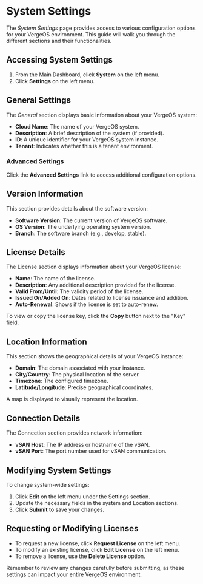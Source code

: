 # System Settings

The *System Settings* page provides access to various configuration options for your VergeOS environment. This guide will walk you through the different sections and their functionalities.

## Accessing System Settings

1. From the Main Dashboard, click **System** on the left menu.
2. Click **Settings** on the left menu.

## General Settings

The *General* section displays basic information about your VergeOS system:

- **Cloud Name**: The name of your VergeOS system.
- **Description**: A brief description of the system (if provided).
- **ID**: A unique identifier for your VergeOS system instance.
- **Tenant**: Indicates whether this is a tenant environment.

### Advanced Settings

Click the **Advanced Settings** link to access additional configuration options.

## Version Information

This section provides details about the software version:

- **Software Version**: The current version of VergeOS software.
- **OS Version**: The underlying operating system version.
- **Branch**: The software branch (e.g., develop, stable).

## License Details

The License section displays information about your VergeOS license:

- **Name**: The name of the license.
- **Description**: Any additional description provided for the license.
- **Valid From/Until**: The validity period of the license.
- **Issued On/Added On**: Dates related to license issuance and addition.
- **Auto-Renewal**: Shows if the license is set to auto-renew.

To view or copy the license key, click the **Copy** button next to the "Key" field.

## Location Information

This section shows the geographical details of your VergeOS instance:

- **Domain**: The domain associated with your instance.
- **City/Country**: The physical location of the server.
- **Timezone**: The configured timezone.
- **Latitude/Longitude**: Precise geographical coordinates.

A map is displayed to visually represent the location.

## Connection Details

The Connection section provides network information:

- **vSAN Host**: The IP address or hostname of the vSAN.
- **vSAN Port**: The port number used for vSAN communication.


## Modifying System Settings

To change system-wide settings:

1. Click **Edit** on the left menu under the Settings section.
2. Update the necessary fields in the system and Location sections.
3. Click **Submit** to save your changes.

## Requesting or Modifying Licenses

- To request a new license, click **Request License** on the left menu.
- To modify an existing license, click **Edit License** on the left menu.
- To remove a license, use the **Delete License** option.

Remember to review any changes carefully before submitting, as these settings can impact your entire VergeOS environment.
